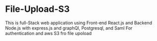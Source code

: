 # File-Upload-S3
This is full-Stack web application using Front-end React.js and Backend Node.js with express.js and graphQl, Postgresql, and  Saml For authentication and aws S3 fro file upoload
